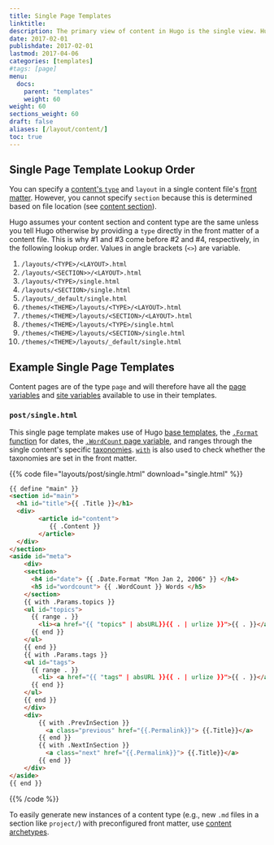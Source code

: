 ```yaml
---
title: Single Page Templates
linktitle:
description: The primary view of content in Hugo is the single view. Hugo will render every Markdown file provided with a corresponding single template.
date: 2017-02-01
publishdate: 2017-02-01
lastmod: 2017-04-06
categories: [templates]
#tags: [page]
menu:
  docs:
    parent: "templates"
    weight: 60
weight: 60
sections_weight: 60
draft: false
aliases: [/layout/content/]
toc: true
---
```


## Single Page Template Lookup Order

You can specify a [content's `type`][content type] and `layout` in a single content file's [front matter][]. However, you cannot specify `section` because this is determined based on file location (see [content section][section]).

Hugo assumes your content section and content type are the same unless you tell Hugo otherwise by providing a `type` directly in the front matter of a content file. This is why #1 and #3 come before #2 and #4, respectively, in the following lookup order. Values in angle brackets (`<>`) are variable.

1. `/layouts/<TYPE>/<LAYOUT>.html`
2. `/layouts/<SECTION>>/<LAYOUT>.html`
3. `/layouts/<TYPE>/single.html`
4. `/layouts/<SECTION>/single.html`
5. `/layouts/_default/single.html`
6. `/themes/<THEME>/layouts/<TYPE>/<LAYOUT>.html`
7. `/themes/<THEME>/layouts/<SECTION>/<LAYOUT>.html`
8. `/themes/<THEME>/layouts/<TYPE>/single.html`
9. `/themes/<THEME>/layouts/<SECTION>/single.html`
10. `/themes/<THEME>/layouts/_default/single.html`

## Example Single Page Templates

Content pages are of the type `page` and will therefore have all the [page variables][pagevars] and [site variables][] available to use in their templates.

### `post/single.html`

This single page template makes use of Hugo [base templates][], the [`.Format` function][] for dates, the [`.WordCount` page variable][pagevars], and ranges through the single content's specific [taxonomies][pagetaxonomy]. [`with`][] is also used to check whether the taxonomies are set in the front matter.

{{% code file="layouts/post/single.html" download="single.html" %}}
```html
{{ define "main" }}
<section id="main">
  <h1 id="title">{{ .Title }}</h1>
  <div>
        <article id="content">
           {{ .Content }}
        </article>
  </div>
</section>
<aside id="meta">
    <div>
    <section>
      <h4 id="date"> {{ .Date.Format "Mon Jan 2, 2006" }} </h4>
      <h5 id="wordcount"> {{ .WordCount }} Words </h5>
    </section>
    {{ with .Params.topics }}
    <ul id="topics">
      {{ range . }}
        <li><a href="{{ "topics" | absURL}}{{ . | urlize }}">{{ . }}</a> </li>
      {{ end }}
    </ul>
    {{ end }}
    {{ with .Params.tags }}
    <ul id="tags">
      {{ range . }}
        <li> <a href="{{ "tags" | absURL }}{{ . | urlize }}">{{ . }}</a> </li>
      {{ end }}
    </ul>
    {{ end }}
    </div>
    <div>
        {{ with .PrevInSection }}
          <a class="previous" href="{{.Permalink}}"> {{.Title}}</a>
        {{ end }}
        {{ with .NextInSection }}
          <a class="next" href="{{.Permalink}}"> {{.Title}}</a>
        {{ end }}
    </div>
</aside>
{{ end }}
```
{{% /code %}}

To easily generate new instances of a content type (e.g., new `.md` files in a section like `project/`) with preconfigured front matter, use [content archetypes][archetypes].

[archetypes]: /content-management/archetypes/
[base templates]: /templates/base/
[config]: /getting-started/configuration/
[content type]: /content-management/types/
[directory structure]: /getting-started/directory-structure/
[dry]: https://en.wikipedia.org/wiki/Don%27t_repeat_yourself
[`.Format` function]: /functions/format/
[front matter]: /content-management/front-matter/
[pagetaxonomy]: /templates/taxonomy-templates/
[pagevars]: /variables/page/
[partials]: /templates/partials/
[section]: /content-management/sections/
[site variables]: /variables/site/
[spf13]: http://spf13.com/
[`with`]: /functions/with/
